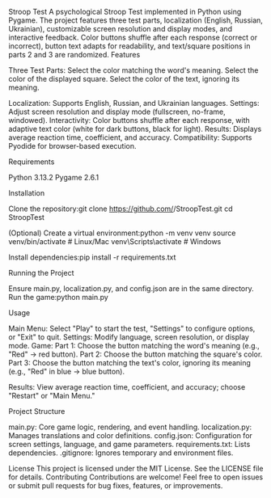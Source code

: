 Stroop Test
A psychological Stroop Test implemented in Python using Pygame. The project features three test parts, localization (English, Russian, Ukrainian), customizable screen resolution and display modes, and interactive feedback. Color buttons shuffle after each response (correct or incorrect), button text adapts for readability, and text/square positions in parts 2 and 3 are randomized.
Features

Three Test Parts:
Select the color matching the word's meaning.
Select the color of the displayed square.
Select the color of the text, ignoring its meaning.


Localization: Supports English, Russian, and Ukrainian languages.
Settings: Adjust screen resolution and display mode (fullscreen, no-frame, windowed).
Interactivity: Color buttons shuffle after each response, with adaptive text color (white for dark buttons, black for light).
Results: Displays average reaction time, coefficient, and accuracy.
Compatibility: Supports Pyodide for browser-based execution.

Requirements

Python 3.13.2
Pygame 2.6.1

Installation

Clone the repository:git clone https://github.com/<your-username>/StroopTest.git
cd StroopTest


(Optional) Create a virtual environment:python -m venv venv
source venv/bin/activate  # Linux/Mac
venv\Scripts\activate     # Windows


Install dependencies:pip install -r requirements.txt



Running the Project

Ensure main.py, localization.py, and config.json are in the same directory.
Run the game:python main.py



Usage

Main Menu: Select "Play" to start the test, "Settings" to configure options, or "Exit" to quit.
Settings: Modify language, screen resolution, or display mode.
Game:
Part 1: Choose the button matching the word's meaning (e.g., "Red" → red button).
Part 2: Choose the button matching the square's color.
Part 3: Choose the button matching the text's color, ignoring its meaning (e.g., "Red" in blue → blue button).


Results: View average reaction time, coefficient, and accuracy; choose "Restart" or "Main Menu."

Project Structure

main.py: Core game logic, rendering, and event handling.
localization.py: Manages translations and color definitions.
config.json: Configuration for screen settings, language, and game parameters.
requirements.txt: Lists dependencies.
.gitignore: Ignores temporary and environment files.

License
This project is licensed under the MIT License. See the LICENSE file for details.
Contributing
Contributions are welcome! Feel free to open issues or submit pull requests for bug fixes, features, or improvements.
